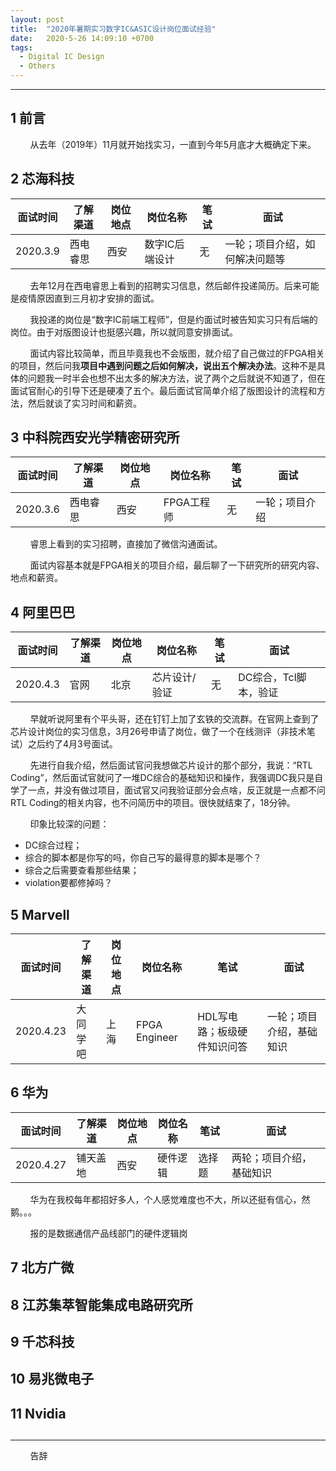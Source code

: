 ```yaml
---
layout: post
title:  "2020年暑期实习数字IC&ASIC设计岗位面试经验"
date:   2020-5-26 14:09:10 +0700
tags:
  - Digital IC Design
  - Others
---
```


-------

## 1 前言 

&#160; &#160; &#160; &#160; 从去年（2019年）11月就开始找实习，一直到今年5月底才大概确定下来。

## 2 芯海科技

| 面试时间 | 了解渠道 | 岗位地点 | 岗位名称 | 笔试 | 面试 |
| --- | --- | --- |--- | --- | --- |
| 2020.3.9 | 西电睿思 | 西安 | 数字IC后端设计 | 无 | 一轮；项目介绍，如何解决问题等 |

&#160; &#160; &#160; &#160; 去年12月在西电睿思上看到的招聘实习信息，然后邮件投递简历。后来可能是疫情原因直到三月初才安排的面试。

&#160; &#160; &#160; &#160; 我投递的岗位是“数字IC前端工程师”，但是约面试时被告知实习只有后端的岗位。由于对版图设计也挺感兴趣，所以就同意安排面试。

&#160; &#160; &#160; &#160; 面试内容比较简单，而且毕竟我也不会版图，就介绍了自己做过的FPGA相关的项目，然后问我**项目中遇到问题之后如何解决，说出五个解决办法**。这种不是具体的问题我一时半会也想不出太多的解决方法，说了两个之后就说不知道了，但在面试官耐心的引导下还是硬凑了五个。最后面试官简单介绍了版图设计的流程和方法，然后就谈了实习时间和薪资。


## 3 中科院西安光学精密研究所

| 面试时间 | 了解渠道 | 岗位地点 | 岗位名称 | 笔试 | 面试 |
| --- | --- | --- |--- | --- | --- |
| 2020.3.6 | 西电睿思 | 西安 | FPGA工程师 | 无 | 一轮；项目介绍 |

&#160; &#160; &#160; &#160; 睿思上看到的实习招聘，直接加了微信沟通面试。

&#160; &#160; &#160; &#160; 面试内容基本就是FPGA相关的项目介绍，最后聊了一下研究所的研究内容、地点和薪资。


## 4 阿里巴巴

| 面试时间 | 了解渠道 | 岗位地点 | 岗位名称 | 笔试 | 面试 |
| --- | --- | --- |--- | --- | --- |
| 2020.4.3 | 官网 | 北京 | 芯片设计/验证 | 无 | DC综合，Tcl脚本，验证 |

&#160; &#160; &#160; &#160; 早就听说阿里有个平头哥，还在钉钉上加了玄铁的交流群。在官网上查到了芯片设计岗位的实习信息，3月26号申请了岗位，做了一个在线测评（非技术笔试）之后约了4月3号面试。

&#160; &#160; &#160; &#160; 先进行自我介绍，然后面试官问我想做芯片设计的那个部分，我说：“RTL Coding”，然后面试官就问了一堆DC综合的基础知识和操作，我强调DC我只是自学了一点，并没有做过项目，面试官又问我验证部分会点啥，反正就是一点都不问RTL Coding的相关内容，也不问简历中的项目。很快就结束了，18分钟。

&#160; &#160; &#160; &#160; 印象比较深的问题：
* DC综合过程；
* 综合的脚本都是你写的吗，你自己写的最得意的脚本是哪个？
* 综合之后需要查看那些结果；
* violation要都修掉吗？


## 5 Marvell

| 面试时间 | 了解渠道 | 岗位地点 | 岗位名称 | 笔试 | 面试 |
| --- | --- | --- |--- | --- | --- |
| 2020.4.23 | 大同学吧 | 上海 | FPGA Engineer | HDL写电路；板级硬件知识问答 | 一轮；项目介绍，基础知识 |

## 6 华为

| 面试时间 | 了解渠道 | 岗位地点 | 岗位名称 | 笔试 | 面试 |
| --- | --- | --- |--- | --- | --- |
| 2020.4.27 | 铺天盖地 | 西安 | 硬件逻辑 | 选择题 | 两轮；项目介绍，基础知识 |

&#160; &#160; &#160; &#160; 华为在我校每年都招好多人，个人感觉难度也不大，所以还挺有信心，然鹅。。。

&#160; &#160; &#160; &#160; 报的是数据通信产品线部门的硬件逻辑岗


## 7 北方广微

## 8 江苏集萃智能集成电路研究所

## 9 千芯科技

## 10 易兆微电子

## 11 Nvidia

## 



----
&#160; &#160; &#160; &#160; 告辞